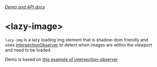 _[Demo and API docs](http://captaincodeman.github.io/lazy-img/)_

# \<lazy-image\>

`lazy-img` is a lazy loading img element that is shadow-dom friendly
and uses [IntersectionObserver](https://developers.google.com/web/updates/2016/04/intersectionobserver)
to detect when images are within the viewport and need to be loaded.

Demo is based on [this example of intersection-observer](https://github.com/wilsonpage/in-sixty/blob/gh-pages/intersection-observer/index.html)
